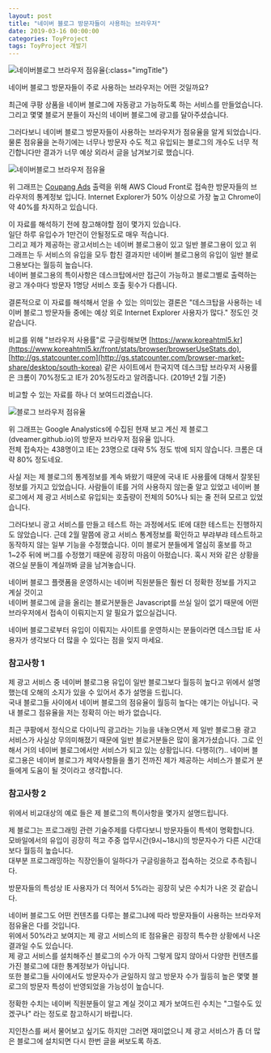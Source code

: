 ```yaml
---
layout: post
title: "네이버 블로그 방문자들이 사용하는 브라우저"
date: 2019-03-16 00:00:00
categories: ToyProject
tags: ToyProject 개발기
---
```


![네이버블로그 브라우저 점유율](https://lh3.googleusercontent.com/wmKOE1OhSZsXJQcAHOgBAITQ9GTxQPkK8PIHtRopjFSQOoxqVdj0kP6-JTKNAPS0DFmFq3tNObTrulBfjuu__IlY-wU-snIv4KuJpflzVRSuAAL1WRf6TqEPLCqwL93br2uMZ3yFlHLRZaQ0fhSq-2CYgNYcw7QkZLy8sSH7jkgte8X5N-hqwAB6oY_m1ogW4dufoVM5Q_n8_FIvnACNvWN60nBo8FqAdOgFC4z5dnkEUFvE_OuYNaj9-4KWuPua-Fb20W9I5-WfyLgEgi8NpQ16OMj9AfN4Pl_HAbEtJ9Pfgtjd1CsVvJ7xsra9wHQSow2GFoasqlPgayCgG14S8xuoXTs43S2tCcdaCiBT-mUbmCqga-BTAANN7npuYvpd6AP8TsnPCWjo08n5nrYKIWaTAWL1oaAVzPbngyOhnKKjTdFxrqXr82I2Tn5C-C_bJ2Hpp4tTbVsLGk80x2X9gom6vH2z4Im6OQ7w_zik_iRQveuRvtdeSQ_HGmrxVlyFYj9q_4QB-Nn9ur2QYz3H2jVvRSfqmnN0cvb78v62PlOKgbOSOQjLEW8fACsu5e-YcxfCHnEDB2cFDhVrN_yvuQ5UZRPTiGr82sg9cavZh_xeb-xrBhvCU3PxM0SM-_5JKUFN7eZbQXbKfLlUKgCOdTa0uN7PC5xXwAjtVab4DwfLT1mqcRaTEp-HOKE76f4iZVyfj-hiDjF5ZjP7givP_z0O=w1026-h806-no){:class="imgTitle"}  


네이버 블로그 방문자들이 주로 사용하는 브라우저는 어떤 것일까요?  

<!--more-->

최근에 쿠팡 상품을 네이버 블로그에 자동광고 가능하도록 하는 서비스를 만들었습니다. 그리고 몇몇 블로거 분들이 자신의 네이버 블로그에 광고를 달아주셨습니다.  

그러다보니 네이버 블로그 방문자들이 사용하는 브라우저가 점유율을 알게 되었습니다. 물론 점유율을 논하기에는 너무나 방문자 수도 적고 유입되는 블로그의 개수도 너무 적긴합니다만 결과가 너무 예상 외라서 글을 남겨보기로 했습니다.  


![네이버블로그 브라우저 점유율](https://lh3.googleusercontent.com/wmKOE1OhSZsXJQcAHOgBAITQ9GTxQPkK8PIHtRopjFSQOoxqVdj0kP6-JTKNAPS0DFmFq3tNObTrulBfjuu__IlY-wU-snIv4KuJpflzVRSuAAL1WRf6TqEPLCqwL93br2uMZ3yFlHLRZaQ0fhSq-2CYgNYcw7QkZLy8sSH7jkgte8X5N-hqwAB6oY_m1ogW4dufoVM5Q_n8_FIvnACNvWN60nBo8FqAdOgFC4z5dnkEUFvE_OuYNaj9-4KWuPua-Fb20W9I5-WfyLgEgi8NpQ16OMj9AfN4Pl_HAbEtJ9Pfgtjd1CsVvJ7xsra9wHQSow2GFoasqlPgayCgG14S8xuoXTs43S2tCcdaCiBT-mUbmCqga-BTAANN7npuYvpd6AP8TsnPCWjo08n5nrYKIWaTAWL1oaAVzPbngyOhnKKjTdFxrqXr82I2Tn5C-C_bJ2Hpp4tTbVsLGk80x2X9gom6vH2z4Im6OQ7w_zik_iRQveuRvtdeSQ_HGmrxVlyFYj9q_4QB-Nn9ur2QYz3H2jVvRSfqmnN0cvb78v62PlOKgbOSOQjLEW8fACsu5e-YcxfCHnEDB2cFDhVrN_yvuQ5UZRPTiGr82sg9cavZh_xeb-xrBhvCU3PxM0SM-_5JKUFN7eZbQXbKfLlUKgCOdTa0uN7PC5xXwAjtVab4DwfLT1mqcRaTEp-HOKE76f4iZVyfj-hiDjF5ZjP7givP_z0O=w1026-h806-no)  

위 그래프는 [Coupang Ads](https://sda.dveamer.com/guide_naver_blog.html) 출력을 위해 AWS Cloud Front로 접속한 방문자들의 브라우저의 통계정보 입니다. Internet Explorer가 50% 이상으로 가장 높고 Chrome이 약 40%를 차지하고 있습니다.  

이 자료를 해석하기 전에 참고해야할 점이 몇가지 있습니다.  
일단 하루 유입수가 1만건이 안될정도로 매우 적습니다.  
그리고 제가 제공하는 광고서비스는 네이버 블로그용이 있고 일반 블로그용이 있고 위 그래프는 두 서비스의 유입을 모두 합친 결과지만 네이버 블로그용의 유입이 일반 블로그용보다는 월등히 높습니다.  
네이버 블로그용의 특이사항은 데스크탑에서만 접근이 가능하고 블로그별로 출력하는 광고 개수마다 방문자 1명당 서비스 호출 횟수가 다릅니다.  

결론적으로 이 자료를 해석해서 얻을 수 있는 의미있는 결론은 "데스크탑을 사용하는 네이버 블로그 방문자들 중에는 예상 외로 Internet Explorer 사용자가 많다." 정도인 것 같습니다.  


비교를 위해 "브라우저 사용률"로 구글링해보면 [https://www.koreahtml5.kr](https://www.koreahtml5.kr/front/stats/browser/browserUseStats.do), [http://gs.statcounter.com](http://gs.statcounter.com/browser-market-share/desktop/south-korea) 같은 사이트에서 한국지역 데스크탑 브라우저 사용률은 크롬이 70%정도고 IE가 20%정도라고 알려줍니다. (2019년 2월 기준)  

비교할 수 있는 자료를 하나 더 보여드리겠습니다.  

![블로그 브라우저 점유율](https://lh3.googleusercontent.com/FBgMCoGDWg9EaLFmsF6uo5CauwJbKAgfkQSkdWF43ODC8wguJ48gCcY4_r8K5SMO89mHFjdPP9g13eHDzx6K0CA5IG7oXwr0xjBc0B2zf4lqYDOhdQkGbEH6JDT2BDYuNKVVEEQkvhc0MHzoDizIYpHmrMVnpjX9UGaAwscl85LZY8XB-uYJ7bcpanEsPyWWm-Gve7gakZG4xj2ueWI7bQZkDm3t1kwy06t3PiVNC6smrtGkOzXtPNg4slBEXL4JH79nZHsa9H61X5HriIM74GxJQPLFAmuQ15dyXJe748VjxliDYi2Gzki-_6R8kSDzmK4Ni7X5l9T7AS6zqUqogb8PzVvQ3x2Dvphresse6n12eHWQB_KvdejcMU4ahhLrOUeQRnLVkQMVtEP3-Z9YasyO3UF5O58_u61mVMn8jZ-7eu3tGEB27aYSsZXyVBOighoOBILetZYrrx0C9HXqxNDgx0F9QNo5R5M9UShGbyxNnHnx7q-Ga8it3VcsqUpW40TJfv_KXYsVo3PtWe7zEKfu1LkqQGAtKlWSweoXZ-wY61Ebe9qrIPnkCvRCRd-d6-XrtmUDVMlvI0o-HQOWi3HiwDLvIyqB0TBq4kfiFIdKxoTQiI5xiwquf8MCd0xO-ROemMbi0oOHezQDO1OyZgUSMVtvW-j_ehug5oY-3pLTFsJqzpDJ14RlUUEPzh7iPbmDAlI4h7797onsMoRsvldA=w762-h982-no)  

위 그래프는 Google Analystics에 수집된 현재 보고 계신 제 블로그(dveamer.github.io)의 방문자 브라우저 점유율 입니다.  
전체 접속자는 438명이고 IE는 23명으로 대략 5% 정도 밖에 되지 않습니다. 크롬은 대략 80% 정도네요.  

사실 저는 제 블로그의 통계정보를 계속 봐왔기 때문에 국내 IE 사용률에 대해서 잘못된 정보를 가지고 있었습니다. 사람들이 IE를 거의 사용하지 않는줄 알고 있었고 네이버 블로그에서 제 광고 서비스로 유입되는 호출량이 전체의 50%나 되는 줄 전혀 모르고 있었습니다.  

그러다보니 광고 서비스를 만들고 테스트 하는 과정에서도 IE에 대한 테스트는 진행하지도 않았습니다. 근데 2월 말쯤에 광고 서비스 통계정보를 확인하고 부랴부랴 테스트하고 동작하지 않는 일부 기능을 수정했습니다. 이미 블로거 분들에게 열심히 홍보를 하고 1~2주 뒤에 버그를 수정했기 때문에 굉장히 마음이 아펐습니다. 혹시 저와 같은 상황을 겪으실 분들이 계실까봐 글을 남겨놓습니다.  

네이버 블로그 플랫폼을 운영하시는 네이버 직원분들은 훨씬 더 정확한 정보를 가지고 계실 것이고  
네이버 블로그에 글을 올리는 블로거분들은 Javascript를 쓰실 일이 없기 때문에 어떤 브라우저에서 접속이 이뤄지는지 알 필요가 없으실겁니다.  

네이버 블로그로부터 유입이 이뤄지는 사이트를 운영하시는 분들이라면 데스크탑 IE 사용자가 생각보다 더 많을 수 있다는 점을 잊지 마세요.  


### 참고사항 1

제 광고 서비스 중 네이버 블로그용 유입이 일반 블로그보다 월등히 높다고 위에서 설명했는데 오해의 소지가 있을 수 있어서 추가 설명을 드립니다.  
국내 블로그들 사이에서 네이버 블로그의 점유율이 월등히 높다는 얘기는 아닙니다. 국내 블로그 점유율을 저는 정확히 아는 바가 없습니다.  

최근 쿠팡에서 정식으로 다이나믹 광고라는 기능을 내놓으면서 제 일반 블로그용 광고 서비스가 사실상 무의미해졌기 때문에 일반 블로거분들은 많이 옮겨가셨습니다. 그로 인해서 거의 네이버 블로그에서만 서비스가 되고 있는 상황입니다. 다행히(?).. 네이버 블로그용은 네이버 블로그가 제약사항들을 풀기 전까진 제가 제공하는 서비스가 블로거 분들에게 도움이 될 것이라고 생각합니다.  


### 참고사항 2

위에서 비교대상의 예로 들은 제 블로그의 특이사항을 몇가지 설명드립니다.  

제 블로그는 프로그래밍 관련 기술주제를 다루다보니 방문자들이 특색이 명확합니다.  
모바일에서의 유입이 굉장히 적고 주중 업무시간(9시~18시)의 방문자수가 다른 시간대보다 월등히 높습니다.  
대부분 프로그래밍하는 직장인들이 일하다가 구글링을하고 접속하는 것으로 추측됩니다.  

방문자들의 특성상 IE 사용자가 더 적어서 5%라는 굉장히 낮은 수치가 나온 것 같습니다.  

네이버 블로그도 어떤 컨텐츠를 다루는 블로그냐에 따라 방문자들이 사용하는 브라우저 점유율은 다를 것입니다.  
위에서 50%라고 보여지는 제 광고 서비스의 IE 점유율은 굉장히 특수한 상황에서 나온 결과일 수도 있습니다.  
제 광고 서비스를 설치해주신 블로그의 수가 아직 그렇게 많지 않아서 다양한 컨텐츠를 가진 블로그에 대한 통계정보가 아닙니다.  
또한 블로그들 사이에서도 방문자수가 균일하지 않고 방문자 수가 월등히 높은 몇몇 블로그의 방문자 특성이 반영되었을 가능성이 높습니다.  

정확한 수치는 네이버 직원분들이 알고 계실 것이고 제가 보여드린 수치는 "그럴수도 있겠구나" 라는 정도로 참고하시기 바랍니다.  

지인찬스를 써서 물어보고 싶기도 하지만 그러면 재미없으니 제 광고 서비스가 좀 더 많은 블로그에 설치되면 다시 한번 글을 써보도록 하죠.  




